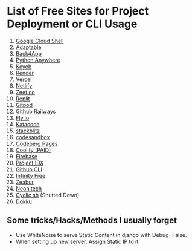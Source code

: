 # List of Free Sites for Project Deployment or CLI Usage

1. [Google Cloud Shell](https://shell.cloud.google.com/?show=ide%2Cterminal)
2. [Adaptable](https://adaptable.io/app/dashboard#)
3. [Back4App](https://dashboard.back4app.com/apps)
4. [Python Anywhere](https://www.pythonanywhere.com/login/)
5. [Koyeb](https://app.koyeb.com/)
6. [Render](https://dashboard.render.com/)
7. [Vercel](https://vercel.com/)
8. [Netlify](https://app.netlify.com/teams/dhimanparas20/overview)
9. [Zeet.co](https://zeet.co/team-dhimanparas20/console/home)
10. [Replit](https://replit.com/~)
11. [Gitpod](https://gitpod.io/)
12. [Github Railways](https://railway.app/new/github)
13. [Fly.io](https://fly.io/dashboard)
14. [Katacoda](https://www.katacoda.com/)
15. [stackblitz](https://stackblitz.com/)
16. [codesandbox](https://codesandbox.io/dashboard/recent)
17. [Codeberg Pages](https://codeberg.page/)
18. [Coolify (PAID)](https://app.coolify.io/subscription/new)
19. [Firebase](https://firebase.google.com/)
20. [Project IDX](https://idx.google.com/)
21. [Github CLI](https://cli.github.com/)
22. [Infinity Free](https://infinityfree.net/)
23. [Zeabur](https://zeabur.com/pricing)
24. [Neon tech](https://neon.tech/pricing)
25. [Cyclic sh](https://www.cyclic.sh/pricing/)   (Shutted Down)
26. [Dokku](https://dokku.com/)


## Some tricks/Hacks/Methods I usually forget

- Use WhiteNoise to serve Static Content in django with Debug=False.
- When setting up new server. Assign Static IP to it 

